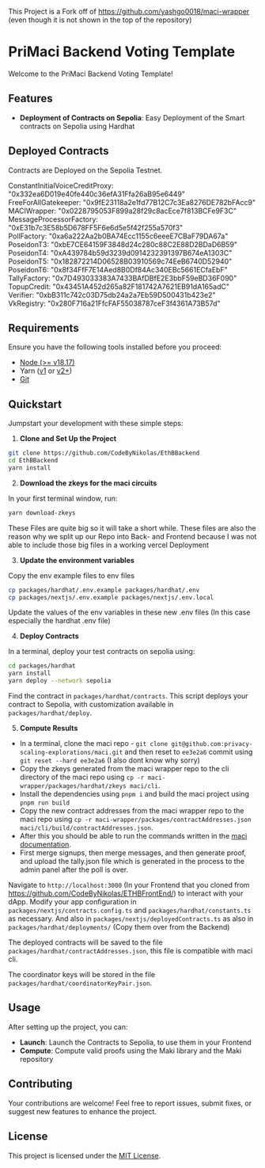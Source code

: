 This Project is a Fork off of https://github.com/yashgo0018/maci-wrapper
(even though it is not shown in the top of the repository)

# PriMaci Backend Voting Template

Welcome to the PriMaci Backend Voting Template!

## Features

-   **Deployment of Contracts on Sepolia**: Easy Deployment of the Smart contracts on Sepolia using Hardhat

## Deployed Contracts

Contracts are Deployed on the Sepolia Testnet.

ConstantInitialVoiceCreditProxy: "0x332ea6D019e40fe440c36efA31Ffa26aB95e6449"<br>
FreeForAllGatekeeper: "0x9fE23118a2e1fd77B12C7c3Ea8276DE782bFAcc9"<br>
MACIWrapper: "0x0228795053F899a28f29c8acEce7f813BCFe9F3C"<br>
MessageProcessorFactory: "0xE31b7c3E58b5D678FF5F6e6d5e5f42f255a570f3"<br>
PollFactory: "0xa6a222Aa2b0BA74Ecc1155c6eeeE7CBaF79DA67a"<br>
PoseidonT3: "0xbE7CE64159F3848d24c280c88C2E88D2BDaD6B59"<br>
PoseidonT4: "0xA439784b59d3239d0914232391397B674eA1303C"<br>
PoseidonT5: "0x182872214D06528B03910569c74EeB6740D52940"<br>
PoseidonT6: "0x8f34FfF7E14Aed8B0Df84Ac340EBc5661ECfaEbF"<br>
TallyFactory: "0x7D493033383A7433BAfDBfE2E3bbF59eBD36F090"<br>
TopupCredit: "0x43451A452d265a82F181742A7621EB91dA165adC"<br>
Verifier: "0xbB311c742c03D75db24a2a7Eb59D500431b423e2"<br>
VkRegistry: "0x280F716a21FfcFAF55038787ceF3f4361A73B57d"<br>

## Requirements

Ensure you have the following tools installed before you proceed:

-   [Node (>= v18.17)](https://nodejs.org/en/download/)
-   Yarn ([v1](https://classic.yarnpkg.com/en/docs/install/) or [v2+](https://yarnpkg.com/getting-started/install))
-   [Git](https://git-scm.com/downloads)

## Quickstart

Jumpstart your development with these simple steps:

1. **Clone and Set Up the Project**

```bash
git clone https://github.com/CodeByNikolas/EthBBackend
cd EthBBackend
yarn install
```

2. **Download the zkeys for the maci circuits**

In your first terminal window, run:

```bash
yarn download-zkeys
```

These Files are quite big so it will take a short while. These files are also the reason why we split up our Repo into Back- and Frontend because I was not able to include those big files in a working vercel Deployment

3. **Update the environment variables**

Copy the env example files to env files

```bash
cp packages/hardhat/.env.example packages/hardhat/.env
cp packages/nextjs/.env.example packages/nextjs/.env.local
```

Update the values of the env variables in these new .env files (In this case especially the hardhat .env file)

4. **Deploy Contracts**

In a terminal, deploy your test contracts on sepolia using:

```bash
cd packages/hardhat
yarn install
yarn deploy --network sepolia
```

Find the contract in `packages/hardhat/contracts`. This script deploys your contract to Sepolia, with customization available in `packages/hardhat/deploy`.

5. **Compute Results**

-   In a terminal, clone the maci repo - `git clone git@github.com:privacy-scaling-explorations/maci.git` and then reset to `ee3e2a6` commit using `git reset --hard ee3e2a6` (I also dont know why sorry)
-   Copy the zkeys generated from the maci wrapper repo to the cli directory of the maci repo using `cp -r maci-wrapper/packages/hardhat/zkeys maci/cli`.
-   Install the dependencies using `pnpm i` and build the maci project using `pnpm run build`
-   Copy the new contract addresses from the maci wrapper repo to the maci repo using `cp -r maci-wrapper/packages/contractAddresses.json maci/cli/build/contractAddresses.json`.
-   After this you should be able to run the commands written in the [maci documentation](https://maci.pse.dev/docs/v1.2/cli).
-   First merge signups, then merge messages, and then generate proof, and upload the tally.json file which is generated in the process to the admin panel after the poll is over.

Navigate to `http://localhost:3000` (In your Frontend that you cloned from https://github.com/CodeByNikolas/ETHBFrontEnd/) to interact with your dApp. Modify your app configuration in `packages/nextjs/contracts.config.ts` and `packages/hardhat/constants.ts` as necessary.
And also in `packages/nextjs/deployedContracts.ts` as also in `packages/hardhat/deployments/` (Copy them over from the Backend)

The deployed contracts will be saved to the file `packages/hardhat/contractAddresses.json`, this file is compatible with maci cli.

The coordinator keys will be stored in the file `packages/hardhat/coordinatorKeyPair.json`.

## Usage

After setting up the project, you can:

-   **Launch**: Launch the Contracts to Sepolia, to use them in your Frontend
-   **Compute**: Compute valid proofs using the Maki library and the Maki repository

## Contributing

Your contributions are welcome! Feel free to report issues, submit fixes, or suggest new features to enhance the project.

## License

This project is licensed under the [MIT License](LICENSE).
